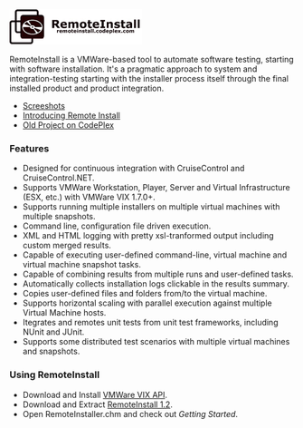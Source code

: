 ![](Documentation/Images/Logo.gif)

RemoteInstall is a VMWare-based tool to automate software testing, starting with software installation. It's a pragmatic approach to system and integration-testing starting with the installer process itself through the final installed product and product integration.

* [Screeshots](Screenshots/README.md)
* [Introducing Remote Install](http://www.slideshare.net/dblockdotorg/introducing-remote-install-framework)
* [Old Project on CodePlex](http://remoteinstall.codeplex.com/)

### Features

* Designed for continuous integration with CruiseControl and CruiseControl.NET.
* Supports VMWare Workstation, Player, Server and Virtual Infrastructure (ESX, etc.) with VMWare VIX 1.7.0+.
* Supports running multiple installers on multiple virtual machines with multiple snapshots.
* Command line, configuration file driven execution.
* XML and HTML logging with pretty xsl-tranformed output including custom merged results.
* Capable of executing user-defined command-line, virtual machine and virtual machine snapshot tasks.
* Capable of combining results from multiple runs and user-defined tasks.
* Automatically collects installation logs clickable in the results summary.
* Copies user-defined files and folders from/to the virtual machine.
* Supports horizontal scaling with parallel execution against multiple Virtual Machine hosts.
* Itegrates and remotes unit tests from unit test frameworks, including NUnit and JUnit.
* Supports some distributed test scenarios with multiple virtual machines and snapshots.

### Using RemoteInstall

* Download and Install [VMWare VIX API](http://www.vmware.com/support/developer/vix-api/).
* Download and Extract [RemoteInstall 1.2](http://code.dblock.org/downloads/remoteinstall/RemoteInstall.1.2.zip). 
* Open RemoteInstaller.chm and check out *Getting Started*.

